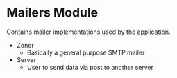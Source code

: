 # Mailers Module

Contains mailer implementations used by the application.

- Zoner
    - Basically a general purpose SMTP mailer
- Server
    - User to send data via post to another server